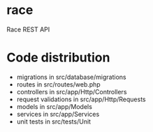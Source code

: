 # race
Race REST API

# Code distribution

* migrations in src/database/migrations
* routes in src/routes/web.php
* controllers in src/app/Http/Controllers
* request validations in src/app/Http/Requests
* models in src/app/Models
* services in src/app/Services
* unit tests in src/tests/Unit
